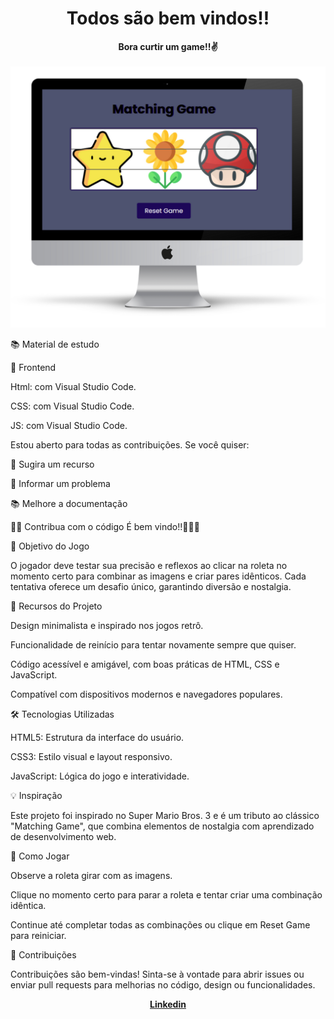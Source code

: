  <div align="center">
  <h1>Todos são bem vindos!!</h1>
  <strong>Bora curtir um game!!✌️</strong>
</div>
<br>



<div align="center">
    <img src="./Matching%20game.png" alt="daily.dev" width="550">
    
</div>

📚 Material de estudo

🎨 Frontend

Html: com Visual Studio Code.

CSS: com Visual Studio Code.

JS: com Visual Studio Code.

Estou aberto para todas as contribuições. Se você quiser:

🤔 Sugira um recurso

🐛 Informar um problema

📚 Melhore a documentação

👨‍💻 Contribua com o código
É bem vindo!!🚀🚀🚀

🎯 Objetivo do Jogo

O jogador deve testar sua precisão e reflexos ao clicar na roleta no momento certo para combinar as imagens e criar pares idênticos. Cada tentativa oferece um desafio único, garantindo diversão e nostalgia.

🚀 Recursos do Projeto

Design minimalista e inspirado nos jogos retrô.

Funcionalidade de reinício para tentar novamente sempre que quiser.

Código acessível e amigável, com boas práticas de HTML, CSS e JavaScript.

Compatível com dispositivos modernos e navegadores populares.

🛠️ Tecnologias Utilizadas

HTML5: Estrutura da interface do usuário.

CSS3: Estilo visual e layout responsivo.

JavaScript: Lógica do jogo e interatividade.

💡 Inspiração

Este projeto foi inspirado no Super Mario Bros. 3 e é um tributo ao clássico "Matching Game", que combina elementos de nostalgia com aprendizado de desenvolvimento web.

🌟 Como Jogar

Observe a roleta girar com as imagens.

Clique no momento certo para parar a roleta e tentar criar uma combinação idêntica.

Continue até completar todas as combinações ou clique em Reset Game para reiniciar.

🤝 Contribuições

Contribuições são bem-vindas! Sinta-se à vontade para abrir issues ou enviar pull requests para melhorias no código, design ou funcionalidades.
  
<div align="center">
    <a href="https://www.linkedin.com/in/renato-paiva2022/"><strong>Linkedin</strong></a></br>
</div>



